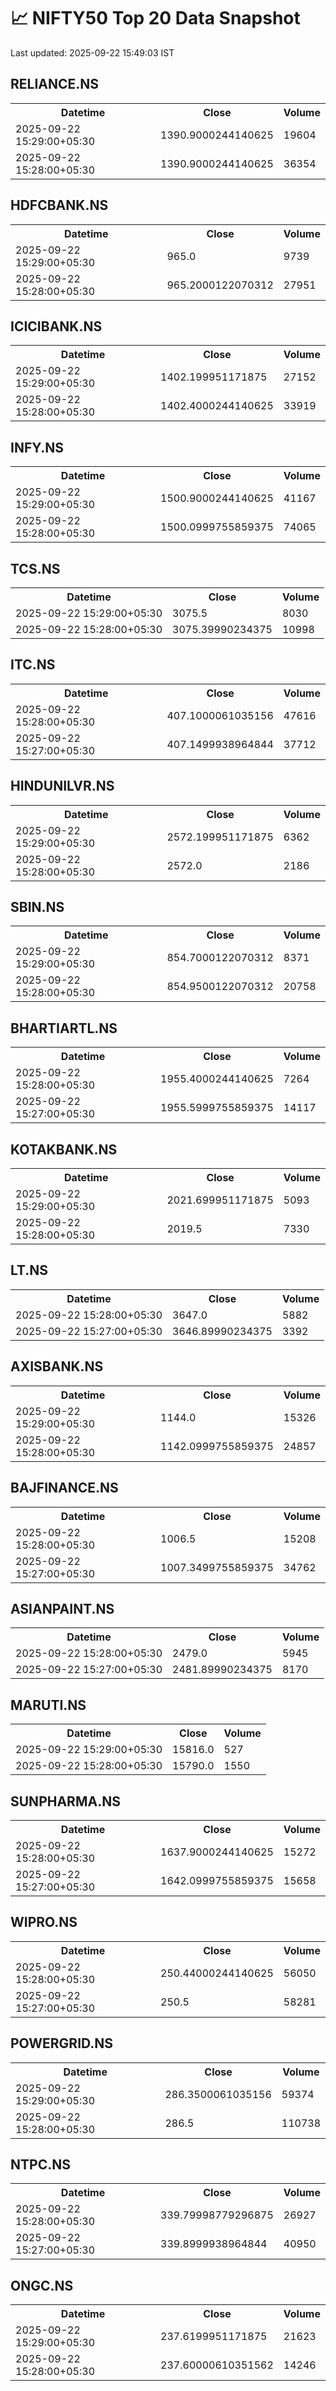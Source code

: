# 📈 NIFTY50 Top 20 Data Snapshot

Last updated: 2025-09-22 15:49:03 IST

## RELIANCE.NS

<table>
  <tr><th>Datetime</th><th>Close</th><th>Volume</th></tr>
  <tr><td>2025-09-22 15:29:00+05:30</td><td>1390.9000244140625</td><td>19604</td></tr>
  <tr><td>2025-09-22 15:28:00+05:30</td><td>1390.9000244140625</td><td>36354</td></tr>
</table>

## HDFCBANK.NS

<table>
  <tr><th>Datetime</th><th>Close</th><th>Volume</th></tr>
  <tr><td>2025-09-22 15:29:00+05:30</td><td>965.0</td><td>9739</td></tr>
  <tr><td>2025-09-22 15:28:00+05:30</td><td>965.2000122070312</td><td>27951</td></tr>
</table>

## ICICIBANK.NS

<table>
  <tr><th>Datetime</th><th>Close</th><th>Volume</th></tr>
  <tr><td>2025-09-22 15:29:00+05:30</td><td>1402.199951171875</td><td>27152</td></tr>
  <tr><td>2025-09-22 15:28:00+05:30</td><td>1402.4000244140625</td><td>33919</td></tr>
</table>

## INFY.NS

<table>
  <tr><th>Datetime</th><th>Close</th><th>Volume</th></tr>
  <tr><td>2025-09-22 15:29:00+05:30</td><td>1500.9000244140625</td><td>41167</td></tr>
  <tr><td>2025-09-22 15:28:00+05:30</td><td>1500.0999755859375</td><td>74065</td></tr>
</table>

## TCS.NS

<table>
  <tr><th>Datetime</th><th>Close</th><th>Volume</th></tr>
  <tr><td>2025-09-22 15:29:00+05:30</td><td>3075.5</td><td>8030</td></tr>
  <tr><td>2025-09-22 15:28:00+05:30</td><td>3075.39990234375</td><td>10998</td></tr>
</table>

## ITC.NS

<table>
  <tr><th>Datetime</th><th>Close</th><th>Volume</th></tr>
  <tr><td>2025-09-22 15:28:00+05:30</td><td>407.1000061035156</td><td>47616</td></tr>
  <tr><td>2025-09-22 15:27:00+05:30</td><td>407.1499938964844</td><td>37712</td></tr>
</table>

## HINDUNILVR.NS

<table>
  <tr><th>Datetime</th><th>Close</th><th>Volume</th></tr>
  <tr><td>2025-09-22 15:29:00+05:30</td><td>2572.199951171875</td><td>6362</td></tr>
  <tr><td>2025-09-22 15:28:00+05:30</td><td>2572.0</td><td>2186</td></tr>
</table>

## SBIN.NS

<table>
  <tr><th>Datetime</th><th>Close</th><th>Volume</th></tr>
  <tr><td>2025-09-22 15:29:00+05:30</td><td>854.7000122070312</td><td>8371</td></tr>
  <tr><td>2025-09-22 15:28:00+05:30</td><td>854.9500122070312</td><td>20758</td></tr>
</table>

## BHARTIARTL.NS

<table>
  <tr><th>Datetime</th><th>Close</th><th>Volume</th></tr>
  <tr><td>2025-09-22 15:28:00+05:30</td><td>1955.4000244140625</td><td>7264</td></tr>
  <tr><td>2025-09-22 15:27:00+05:30</td><td>1955.5999755859375</td><td>14117</td></tr>
</table>

## KOTAKBANK.NS

<table>
  <tr><th>Datetime</th><th>Close</th><th>Volume</th></tr>
  <tr><td>2025-09-22 15:29:00+05:30</td><td>2021.699951171875</td><td>5093</td></tr>
  <tr><td>2025-09-22 15:28:00+05:30</td><td>2019.5</td><td>7330</td></tr>
</table>

## LT.NS

<table>
  <tr><th>Datetime</th><th>Close</th><th>Volume</th></tr>
  <tr><td>2025-09-22 15:28:00+05:30</td><td>3647.0</td><td>5882</td></tr>
  <tr><td>2025-09-22 15:27:00+05:30</td><td>3646.89990234375</td><td>3392</td></tr>
</table>

## AXISBANK.NS

<table>
  <tr><th>Datetime</th><th>Close</th><th>Volume</th></tr>
  <tr><td>2025-09-22 15:29:00+05:30</td><td>1144.0</td><td>15326</td></tr>
  <tr><td>2025-09-22 15:28:00+05:30</td><td>1142.0999755859375</td><td>24857</td></tr>
</table>

## BAJFINANCE.NS

<table>
  <tr><th>Datetime</th><th>Close</th><th>Volume</th></tr>
  <tr><td>2025-09-22 15:28:00+05:30</td><td>1006.5</td><td>15208</td></tr>
  <tr><td>2025-09-22 15:27:00+05:30</td><td>1007.3499755859375</td><td>34762</td></tr>
</table>

## ASIANPAINT.NS

<table>
  <tr><th>Datetime</th><th>Close</th><th>Volume</th></tr>
  <tr><td>2025-09-22 15:28:00+05:30</td><td>2479.0</td><td>5945</td></tr>
  <tr><td>2025-09-22 15:27:00+05:30</td><td>2481.89990234375</td><td>8170</td></tr>
</table>

## MARUTI.NS

<table>
  <tr><th>Datetime</th><th>Close</th><th>Volume</th></tr>
  <tr><td>2025-09-22 15:29:00+05:30</td><td>15816.0</td><td>527</td></tr>
  <tr><td>2025-09-22 15:28:00+05:30</td><td>15790.0</td><td>1550</td></tr>
</table>

## SUNPHARMA.NS

<table>
  <tr><th>Datetime</th><th>Close</th><th>Volume</th></tr>
  <tr><td>2025-09-22 15:28:00+05:30</td><td>1637.9000244140625</td><td>15272</td></tr>
  <tr><td>2025-09-22 15:27:00+05:30</td><td>1642.0999755859375</td><td>15658</td></tr>
</table>

## WIPRO.NS

<table>
  <tr><th>Datetime</th><th>Close</th><th>Volume</th></tr>
  <tr><td>2025-09-22 15:28:00+05:30</td><td>250.44000244140625</td><td>56050</td></tr>
  <tr><td>2025-09-22 15:27:00+05:30</td><td>250.5</td><td>58281</td></tr>
</table>

## POWERGRID.NS

<table>
  <tr><th>Datetime</th><th>Close</th><th>Volume</th></tr>
  <tr><td>2025-09-22 15:29:00+05:30</td><td>286.3500061035156</td><td>59374</td></tr>
  <tr><td>2025-09-22 15:28:00+05:30</td><td>286.5</td><td>110738</td></tr>
</table>

## NTPC.NS

<table>
  <tr><th>Datetime</th><th>Close</th><th>Volume</th></tr>
  <tr><td>2025-09-22 15:28:00+05:30</td><td>339.79998779296875</td><td>26927</td></tr>
  <tr><td>2025-09-22 15:27:00+05:30</td><td>339.8999938964844</td><td>40950</td></tr>
</table>

## ONGC.NS

<table>
  <tr><th>Datetime</th><th>Close</th><th>Volume</th></tr>
  <tr><td>2025-09-22 15:29:00+05:30</td><td>237.6199951171875</td><td>21623</td></tr>
  <tr><td>2025-09-22 15:28:00+05:30</td><td>237.60000610351562</td><td>14246</td></tr>
</table>

